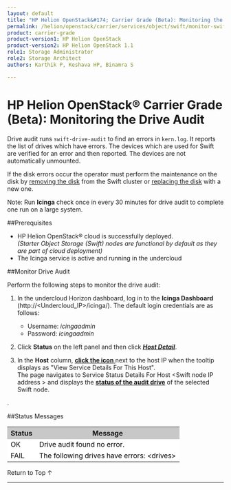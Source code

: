 ```yaml
---
layout: default
title: "HP Helion OpenStack&#174; Carrier Grade (Beta): Monitoring the Drive Audit"
permalink: /helion/openstack/carrier/services/object/swift/monitor-swift-drive-audit/
product: carrier-grade
product-version1: HP Helion OpenStack
product-version2: HP Helion OpenStack 1.1
role1: Storage Administrator
role2: Storage Architect
authors: Karthik P, Keshava HP, Binamra S

---
```

<!--UNDER REVISION-->

<script>

function PageRefresh {
onLoad="window.refresh"
}

PageRefresh();

</script>

<!-- <p style="font-size: small;"> <a href="/helion/openstack/carrier/services/object/overview/">&#9664; PREV</a> | <a href="/helion/openstack/carrier/services/overview/">&#9650; UP</a> | <a href=" /helion/openstack/carrier/services/swift/deployment/"> NEXT &#9654</a> </p>-->


# HP Helion OpenStack&#174; Carrier Grade (Beta): Monitoring the Drive Audit

 Drive audit runs `swift-drive-audit` <which finds>to find an errors in `kern.log`. It reports the list of drives which have errors. The devices which are used for Swift are verified for an error and then reported.  The devices are not automatically unmounted. <!-- so as to allow for the disk to self-heal?(we can use "recover"), if possible.-->

If the disk errors occur the operator must perform the maintenance on the disk by [removing the disk](http://docs.hpcloud.c,om/helion/openstack/carrier/services/swift/deployment/remove-existing-disk/) from the Swift cluster or [replacing the disk](http://docs.hpcloud.com/helion/openstack/carrier/services/swift/deployment/add-disk-scale-out/) with a new one. 

Note: Run **Icinga** check once in every 30 minutes for drive audit to complete one run on  a large system.

##Prerequisites

* HP Helion OpenStack&#174; cloud is successfully deployed. <br /> *(Starter Object Storage (Swift) nodes are functional by default as they are part of cloud deployment)*
* The Icinga service is active and running in the undercloud


##Monitor Drive Audit

Perform the following steps to monitor the drive audit: 

1. In the undercloud Horizon dashboard, log in to the **Icinga Dashboard** (http://&lt;Undercloud_IP&gt;/icinga/). The default login credentials are as follows:
		
    * Username: *icingaadmin*
	* Password: *icingaadmin* 

2. Click **Status** on the left panel and then click 
<a href="javascript:window.open('/content/documentation/media/icinga_host-details.png','_blank','toolbar=no,menubar=no,resizable=yes,scrollbars=yes')"><b><i>Host Detail</i></b><!--(opens in a new window)--></a>.

3. In the **Host** column, <a href="javascript:window.open('/content/documentation/media/swift_icinga_view-details.png','_blank','toolbar=no,menubar=no,resizable=yes,scrollbars=yes')"><b>click the icon</b><!-- (opens in a new window)--> </a> next to the host IP when the tooltip displays as "View Service Details For This Host". <br />
The page navigates to Service Status Details For Host &lt;Swift node IP address &gt; and displays the <a href="javascript:window.open('/content/documentation/media/swift_icinga-drive-audit.png','_blank','toolbar=no,menubar=no,resizable=yes,scrollbars=yes')"><b> status of the audit drive</b><!-- (opens in a new window)--></a>   of the selected Swift node.


<!--
4. Click the target Swift node IP address to open the  <a href="javascript:window.open('/content/documentation/media/swift_icinga-drive-audit.png','_blank','toolbar=no,menubar=no,resizable=yes,scrollbars=yes')"><b><i>Service Status Details For Host &lt;Swift node IP address &gt;</i></b>--></a>. 



##Status Messages

<table style="text-align: left; vertical-align: top; width:650px;">
<tr style="background-color: #C8C8C8;">
	<th>Status</th>
	<th><center>Message</center></th>
  </tr>
<tr style="background-color: white; color: black;">
	<td>OK</td>
	<td>Drive audit found no error.</td>
</td>
</tr>
<tr style="background-color: white; color: black;">
	<td>FAIL </td>
	<td>The following drives have errors: &lt;drives&gt;
</td>
    </table>

<a href="#top" style="padding:14px 0px 14px 0px; text-decoration: none;"> Return to Top &#8593; </a>

----

 




